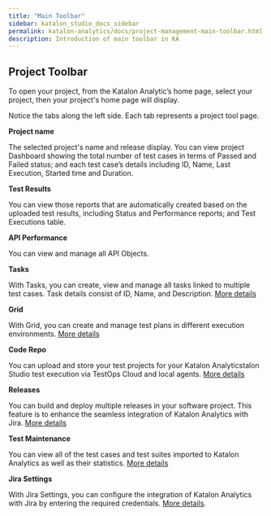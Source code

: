 ```yaml
---
title: "Main Toolbar" 
sidebar: katalon_studio_docs_sidebar
permalink: katalon-analytics/docs/project-management-main-toolbar.html 
description: Introduction of main toolbar in KA
---
```


## Project Toolbar

To open your project, from the Katalon Analytic’s home page, select your project, then your project's home page will display.

Notice the tabs along the left side. Each tab represents a project tool page.

**Project name**

The selected project's name and release display. You can view project Dashboard showing the total number of test cases in terms of Passed and Failed status; and each test case’s details including ID, Name, Last Execution, Started time and Duration.

**Test Results** 

You can view those reports that are automatically created based on the uploaded test results, including Status and Performance reports; and Test Executions table.

**API Performance**

You can view and manage all API Objects.

**Tasks**

With Tasks, you can create, view and manage all tasks linked to multiple test cases. Task details consist of ID, Name, and Description. [More details]()

**Grid**

With Grid, you can create and manage test plans in different execution environments. [More details]()

**Code Repo**

You can upload and store your test projects for your Katalon Analyticstalon Studio test execution via TestOps Cloud and local agents. [More details]()

**Releases**

You can build and deploy multiple releases in your software project. This feature is to enhance the seamless integration of Katalon Analytics with Jira. [More details]()

**Test Maintenance**

You can view all of the test cases and test suites imported to Katalon Analytics as well as their statistics. [More details]()

**Jira Settings**

With Jira Settings, you can configure the integration of Katalon Analytics with Jira by entering the required credentials. [More details]().

